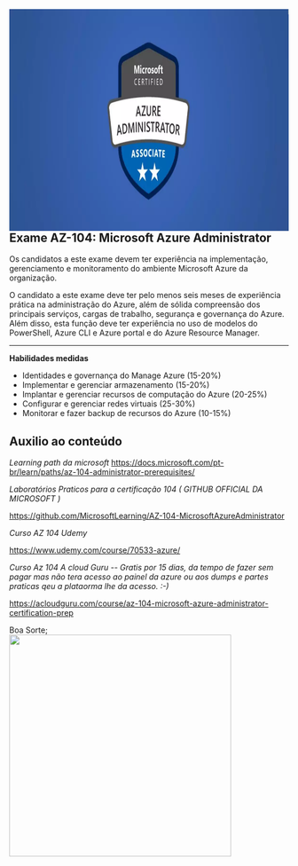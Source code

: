 <img src="az104.webp" width="1000" height="400" align="right" />


</br>
</br>

Exame AZ-104: Microsoft Azure Administrator
----

Os candidatos a este exame devem ter experiência na implementação, gerenciamento e monitoramento do ambiente Microsoft Azure da organização.

O candidato a este exame deve ter pelo menos seis meses de experiência prática na administração do Azure, além de sólida compreensão dos principais serviços, cargas de trabalho, segurança e governança do Azure. Além disso, esta função deve ter experiência no uso de modelos do PowerShell, Azure CLI e Azure portal e do Azure Resource Manager.

----

**Habilidades medidas**

- Identidades e governança do Manage Azure (15-20%)
- Implementar e gerenciar armazenamento (15-20%)
- Implantar e gerenciar recursos de computação do Azure (20-25%)
- Configurar e gerenciar redes virtuais (25-30%)
- Monitorar e fazer backup de recursos do Azure (10-15%)

Auxilio ao conteúdo
----

*Learning path da microsoft*
https://docs.microsoft.com/pt-br/learn/paths/az-104-administrator-prerequisites/

*Laboratórios Praticos para a certificação 104 ( GITHUB OFFICIAL DA MICROSOFT )*

https://github.com/MicrosoftLearning/AZ-104-MicrosoftAzureAdministrator

*Curso AZ 104 Udemy*

https://www.udemy.com/course/70533-azure/

*Curso Az 104 A cloud Guru -- Gratis por 15 dias, da tempo de fazer sem pagar mas não tera acesso ao painel da azure ou aos dumps e partes praticas qeu a plataorma lhe da acesso. :-)*

https://acloudguru.com/course/az-104-microsoft-azure-administrator-certification-prep

Boa Sorte;
</br>
<img src="https://media1.tenor.com/images/12531e0475545976e249eb6eca919b51/tenor.gif?itemid=7823899" width="400" height="400" />